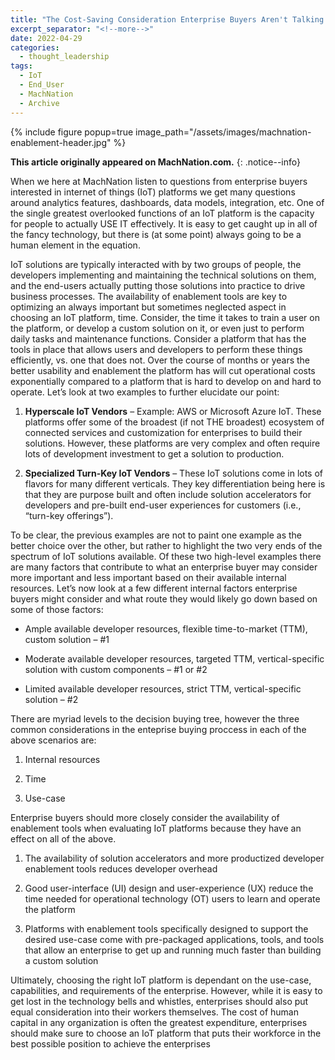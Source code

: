 ```yaml
---
title: "The Cost-Saving Consideration Enterprise Buyers Aren't Talking About: Developer and End-User Enablement Features in IoT Platforms"
excerpt_separator: "<!--more-->"
date: 2022-04-29
categories:
  - thought_leadership
tags:
  - IoT
  - End_User
  - MachNation
  - Archive
---
```


{% include figure popup=true image_path="/assets/images/machnation-enablement-header.jpg" %}

**This article originally appeared on MachNation.com.**
{: .notice--info}

When we here at MachNation listen to questions from enterprise buyers interested in internet of things (IoT) platforms we get many questions around analytics features, dashboards, data models, integration, etc. One of the single greatest overlooked functions of an IoT platform is the capacity for people to actually USE IT effectively. It is easy to get caught up in all of the fancy technology, but there is (at some point) always going to be a human element in the equation.

IoT solutions are typically interacted with by two groups of people, the developers implementing and maintaining the technical solutions on them, and the end-users actually putting those solutions into practice to drive business processes. The availability of enablement tools are key to optimizing an always important but sometimes neglected aspect in choosing an IoT platform, time. Consider, the time it takes to train a user on the platform, or develop a custom solution on it, or even just to perform daily tasks and maintenance functions. Consider a platform that has the tools in place that allows users and developers to perform these things efficiently, vs. one that does not. Over the course of months or years the better usability and enablement the platform has will cut operational costs exponentially compared to a platform that is hard to develop on and hard to operate. Let’s look at two examples to further elucidate our point:

1. **Hyperscale IoT Vendors** – Example: AWS or Microsoft Azure IoT. These platforms offer some of the broadest (if not THE broadest) ecosystem of connected services and customization for enterprises to build their solutions. However, these platforms are very complex and often require lots of development investment to get a solution to production.

1. **Specialized Turn-Key IoT Vendors** – These IoT solutions come in lots of flavors for many different verticals. They key differentiation being here is that they are purpose built and often include solution accelerators for developers and pre-built end-user experiences for customers (i.e., “turn-key offerings”).

To be clear, the previous examples are not to paint one example as the better choice over the other, but rather to highlight the two very ends of the spectrum of IoT solutions available. Of these two high-level examples there are many factors that contribute to what an enterprise buyer may consider more important and less important based on their available internal resources. Let’s now look at a few different internal factors enterprise buyers might consider and what route they would likely go down based on some of those factors:

- Ample available developer resources, flexible time-to-market (TTM), custom solution – #1

- Moderate available developer resources, targeted TTM, vertical-specific solution with custom components – #1 or #2

- Limited available developer resources, strict TTM, vertical-specific solution – #2

There are myriad levels to the decision buying tree, however the three common considerations in the enteprise buying proccess in each of the above scenarios are:

1. Internal resources

1. Time

1. Use-case

Enterprise buyers should more closely consider the availability of enablement tools when evaluating IoT platforms because they have an effect on all of the above.

1. The availability of solution accelerators and more productized developer enablement tools reduces developer overhead

1. Good user-interface (UI) design and user-experience (UX) reduce the time needed for operational technology (OT) users to learn and operate the platform

1. Platforms with enablement tools specifically designed to support the desired use-case come with pre-packaged applications, tools, and tools that allow an enterprise to get up and running much faster than building a custom solution

Ultimately, choosing the right IoT platform is dependant on the use-case, capabilities, and requirements of the enterprise. However, while it is easy to get lost in the technology bells and whistles, enterprises should also put equal consideration into their workers themselves. The cost of human capital in any organization is often the greatest expenditure, enterprises should make sure to choose an IoT platform that puts their workforce in the best possible position to achieve the enterprises
